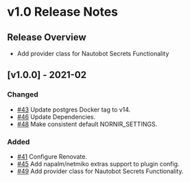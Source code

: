 # v1.0 Release Notes


## Release Overview

- Add provider class for Nautobot Secrets Functionality


## [v1.0.0] - 2021-02

### Changed

- [#43](https://github.com/nautobot/nautobot-plugin-nornir/issues/43) Update postgres Docker tag to v14.
- [#46](https://github.com/nautobot/nautobot-plugin-nornir/issues/46) Update Dependencies.
- [#48](https://github.com/nautobot/nautobot-plugin-nornir/issues/48) Make consistent default NORNIR_SETTINGS.

### Added

- [#41](https://github.com/nautobot/nautobot-plugin-nornir/issues/41) Configure Renovate.
- [#45](https://github.com/nautobot/nautobot-plugin-nornir/issues/45) Add napalm/netmiko extras support to plugin config.
- [#49](https://github.com/nautobot/nautobot-plugin-nornir/issues/49) Add provider class for Nautobot Secrets Functionality.


